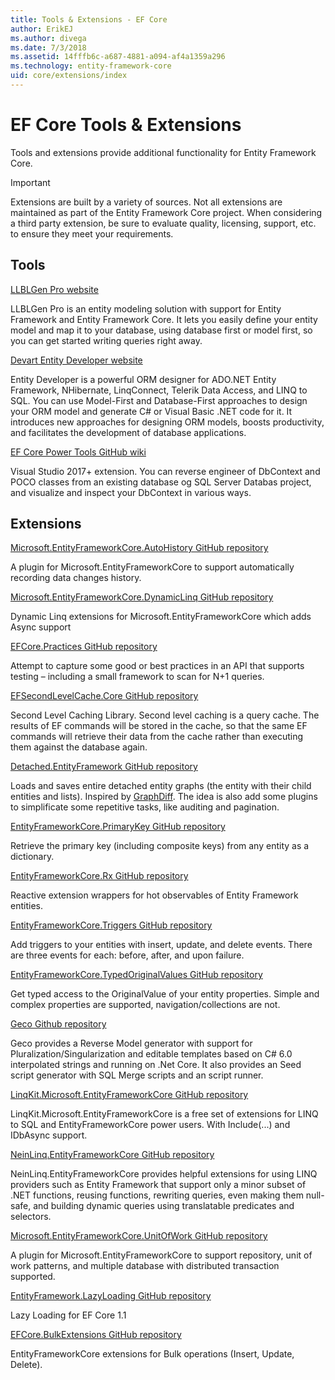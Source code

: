```yaml
---
title: Tools & Extensions - EF Core
author: ErikEJ
ms.author: divega
ms.date: 7/3/2018
ms.assetid: 14fffb6c-a687-4881-a094-af4a1359a296
ms.technology: entity-framework-core
uid: core/extensions/index
---
```


# EF Core Tools & Extensions

Tools and extensions provide additional functionality for Entity Framework Core.

> [!IMPORTANT]  
> Extensions are built by a variety of sources. Not all extensions are maintained as part of the Entity Framework Core project. When considering a third party extension, be sure to evaluate quality, licensing, support, etc. to ensure they meet your requirements.

## Tools

[LLBLGen Pro website](https://www.llblgen.com/)

LLBLGen Pro is an entity modeling solution with support for Entity Framework and Entity Framework Core. It lets you easily define your entity model and map it to your database, using database first or model first, so you can get started writing queries right away.

[Devart Entity Developer website](https://www.devart.com/entitydeveloper/)

Entity Developer is a powerful ORM designer for ADO.NET Entity Framework, NHibernate, LinqConnect, Telerik Data Access, and LINQ to SQL. You can use  Model-First and Database-First approaches to design your ORM model and generate C# or Visual Basic .NET code for it. It introduces new approaches for designing ORM models, boosts productivity, and facilitates the development of database applications.

[EF Core Power Tools GitHub wiki](https://github.com/ErikEJ/SqlCeToolbox/wiki/EF-Core-Power-Tools)

Visual Studio 2017+ extension. You can reverse engineer of DbContext and POCO classes from an existing database og SQL Server Databas project, and visualize and inspect your DbContext in various ways.

## Extensions

[Microsoft.EntityFrameworkCore.AutoHistory GitHub repository](https://github.com/Arch/AutoHistory/)

A plugin for Microsoft.EntityFrameworkCore to support automatically recording data changes history.

[Microsoft.EntityFrameworkCore.DynamicLinq GitHub repository](https://github.com/StefH/System.Linq.Dynamic.Core/)

Dynamic Linq extensions for Microsoft.EntityFrameworkCore which adds Async support

[EFCore.Practices GitHub repository](https://github.com/riezebosch/efcore-practices/tree/master/src/EFCore.Practices/)

Attempt to capture some good or best practices in an API that supports testing – including a small framework to scan for N+1 queries.

[EFSecondLevelCache.Core GitHub repository](https://github.com/VahidN/EFSecondLevelCache.Core/)

Second Level Caching Library. Second level caching is a query cache. The results of EF commands will be stored in the cache, so that the same EF commands will retrieve their data from the cache rather than executing them against the database again.

[Detached.EntityFramework GitHub repository](https://github.com/leonardoporro/Detached/)

Loads and saves entire detached entity graphs (the entity with their child entities and lists). Inspired by [GraphDiff](https://github.com/refactorthis/GraphDiff/). The idea is also add some plugins to simplificate some repetitive tasks, like auditing and pagination.

[EntityFrameworkCore.PrimaryKey GitHub repository](https://github.com/NickStrupat/EntityFramework.PrimaryKey/)

Retrieve the primary key (including composite keys) from any entity as a dictionary.

[EntityFrameworkCore.Rx GitHub repository](https://github.com/NickStrupat/EntityFramework.Rx/)

Reactive extension wrappers for hot observables of Entity Framework entities.

[EntityFrameworkCore.Triggers GitHub repository](https://github.com/NickStrupat/EntityFramework.Triggers/)

Add triggers to your entities with insert, update, and delete events. There are three events for each: before, after, and upon failure.

[EntityFrameworkCore.TypedOriginalValues GitHub repository](https://github.com/NickStrupat/EntityFramework.TypedOriginalValues/)

Get typed access to the OriginalValue of your entity properties. Simple and complex properties are supported, navigation/collections are not.

[Geco Github repository](https://github.com/iQuarc/Geco)

Geco provides a Reverse Model generator with support for Pluralization/Singularization and editable templates based on C# 6.0 interpolated strings and running on .Net Core. It also provides an Seed script generator with SQL Merge scripts and an script runner.

[LinqKit.Microsoft.EntityFrameworkCore GitHub repository](https://github.com/scottksmith95/LINQKit/)

LinqKit.Microsoft.EntityFrameworkCore is a free set of extensions for LINQ to SQL and EntityFrameworkCore power users. With Include(...) and IDbAsync support.

[NeinLinq.EntityFrameworkCore GitHub repository](https://github.com/axelheer/nein-linq/)

NeinLinq.EntityFrameworkCore provides helpful extensions for using LINQ providers such as Entity Framework that support only a minor subset of .NET functions, reusing functions, rewriting queries, even making them null-safe, and building dynamic queries using translatable predicates and selectors.

[Microsoft.EntityFrameworkCore.UnitOfWork GitHub repository](https://github.com/Arch/UnitOfWork/)

A plugin for Microsoft.EntityFrameworkCore to support repository, unit of work patterns, and multiple database with distributed transaction supported.

[EntityFramework.LazyLoading GitHub repository](https://github.com/darxis/EntityFramework.LazyLoading)

Lazy Loading for EF Core 1.1

[EFCore.BulkExtensions GitHub repository](https://github.com/borisdj/EFCore.BulkExtensions)

EntityFrameworkCore extensions for Bulk operations (Insert, Update, Delete).
